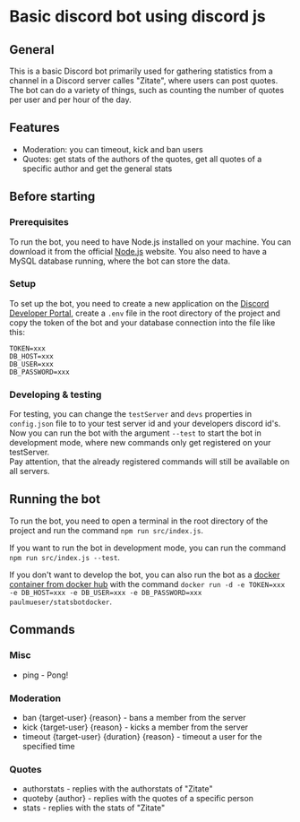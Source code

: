 # Basic discord bot using discord js

## [](#general)General

This is a basic Discord bot primarily used for gathering statistics from a channel in a Discord server calles
"Zitate", where users can post quotes. The bot can do a variety of things, such as counting the number of quotes per
user and
per hour of the day.

## [](#features)Features

- Moderation: you can timeout, kick and ban users
- Quotes: get stats of the authors of the quotes, get all quotes of a specific author and get the general
  stats

## [](#before-starting)Before starting

### [](#prerequisites)Prerequisites

To run the bot, you need to have Node.js installed on your machine. You can download it from the official
[Node.js](https://nodejs.org/en/) website. You also need to have a MySQL database running, where the bot can store the data.

### [](#setup)Setup

To set up the bot, you need to create a new application on the
[Discord Developer Portal](https://discord.com/developers/applications),
create a `.env` file in the root directory of the project and copy the
token of the bot and your database connection into the file like this:

```
TOKEN=xxx
DB_HOST=xxx
DB_USER=xxx
DB_PASSWORD=xxx
```

### [](#developing-and-testing)Developing & testing

For testing, you can change the `testServer` and `devs` properties in `config.json` file to to your test server id and
your developers discord
id's.  
Now you can run the bot with the argument `--test` to start the bot in
development mode, where new commands only get registered on your testServer.  
Pay attention, that the already registered commands will still be available on all servers.

## [](#running)Running the bot
To run the bot, you need to open a terminal in the root directory of the project and run the command
`npm run src/index.js`.

If you want to run the bot in development mode, you can run the command `npm run src/index.js --test`.

If you don't want to develop the bot, you can also run the bot as a [docker container from docker hub](https://hub.docker.com/r/paulmueser/statsbotdocker)
with the command `docker run -d -e TOKEN=xxx -e DB_HOST=xxx -e DB_USER=xxx -e DB_PASSWORD=xxx paulmueser/statsbotdocker`.

## [](#commands)Commands

### [](#misc)Misc

- ping - Pong!

### [](#moderation)Moderation

- ban {target-user} {reason} - bans a member from the server
- kick {target-user} {reason} - kicks a member from the server
- timeout {target-user} {duration} {reason} - timeout a user for the specified time

### [](#quotes)Quotes

- authorstats - replies with the authorstats of "Zitate"
- quoteby {author} - replies with the quotes of a specific person
- stats - replies with the stats of "Zitate"
